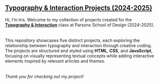 ## [Typography & Interaction Projects (2024-2025)](https://typography-interaction-2425.github.io/)  
Hi, I’m Iris. Welcome to my collection of projects created for the [**Typography & Interaction**](https://typography-interaction-2425.github.io/) class at Parsons School of Design (2024-2025).  
<br>  
This repository showcases five distinct projects, each exploring the relationship between typography and interaction through creative coding. The projects are structured and styled using **HTML**, **CSS**, and **JavaScript**, focusing on visually representing textual concepts while adding interactive elements inspired by relevant articles and themes.  
<br>  
*Thank you for checking out my project!*  
